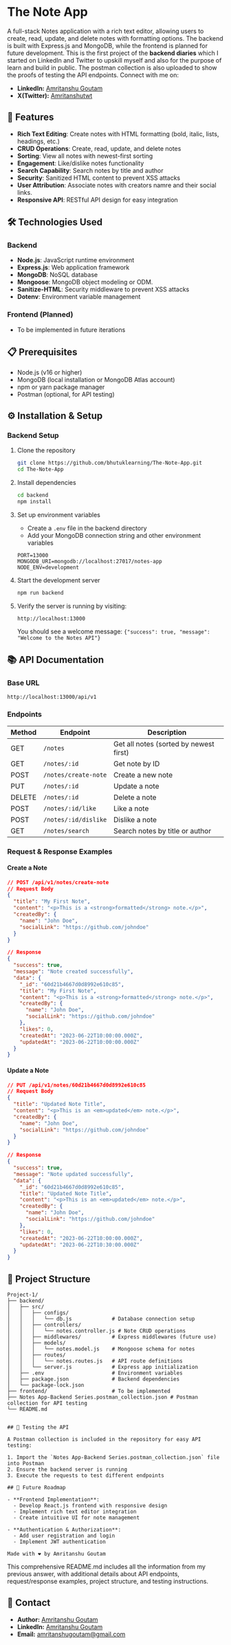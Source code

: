 # The Note App

A full-stack Notes application with a rich text editor, allowing users to create, read, update, and delete notes with formatting options. The backend is built with Express.js and MongoDB, while the frontend is planned for future development. This is the first project of the **backend diaries** which I started on LinkedIn and Twitter to upskill myself and also for the purpose of learn and build in public. The postman collection is also uploaded to show the proofs of testing the API endpoints. Connect with me on:
- **LinkedIn:** [Amritanshu Goutam](https://www.linkedin.com/in/amritanshu-goutam-015bab248/)
- **X(Twitter):** [Amritanshutwt](https://x.com/Amritanshutwt)


## 🚀 Features

- **Rich Text Editing**: Create notes with HTML formatting (bold, italic, lists, headings, etc.)
- **CRUD Operations**: Create, read, update, and delete notes
- **Sorting**: View all notes with newest-first sorting
- **Engagement**: Like/dislike notes functionality
- **Search Capability**: Search notes by title and author
- **Security**: Sanitized HTML content to prevent XSS attacks
- **User Attribution**: Associate notes with creators namre and their social links.
- **Responsive API**: RESTful API design for easy integration

## 🛠️ Technologies Used

### Backend

- **Node.js**: JavaScript runtime environment
- **Express.js**: Web application framework
- **MongoDB**: NoSQL database
- **Mongoose**: MongoDB object modeling or ODM.
- **Sanitize-HTML**: Security middleware to prevent XSS attacks
- **Dotenv**: Environment variable management

### Frontend (Planned)

- To be implemented in future iterations

## 📋 Prerequisites

- Node.js (v16 or higher)
- MongoDB (local installation or MongoDB Atlas account)
- npm or yarn package manager
- Postman (optional, for API testing)

## ⚙️ Installation & Setup

### Backend Setup

1. Clone the repository

   ```bash
   git clone https://github.com/bhutuklearning/The-Note-App.git
   cd The-Note-App
   ```

2. Install dependencies

   ```bash
   cd backend
   npm install
   ```

3. Set up environment variables

   - Create a `.env` file in the backend directory
   - Add your MongoDB connection string and other environment variables

   ```
   PORT=13000
   MONGODB_URI=mongodb://localhost:27017/notes-app
   NODE_ENV=development
   ```

4. Start the development server

   ```bash
   npm run backend
   ```

5. Verify the server is running by visiting:
   ```
   http://localhost:13000
   ```
   You should see a welcome message: `{"success": true, "message": "Welcome to the Notes API"}`

## 📚 API Documentation

### Base URL

```
http://localhost:13000/api/v1
```

### Endpoints

| Method | Endpoint             | Description                            |
| ------ | -------------------- | -------------------------------------- |
| GET    | `/notes`             | Get all notes (sorted by newest first) |
| GET    | `/notes/:id`         | Get note by ID                         |
| POST   | `/notes/create-note` | Create a new note                      |
| PUT    | `/notes/:id`         | Update a note                          |
| DELETE | `/notes/:id`         | Delete a note                          |
| POST   | `/notes/:id/like`    | Like a note                            |
| POST   | `/notes/:id/dislike` | Dislike a note                         |
| GET    | `/notes/search`      | Search notes by title or author        |

### Request & Response Examples

#### Create a Note

```json
// POST /api/v1/notes/create-note
// Request Body
{
  "title": "My First Note",
  "content": "<p>This is a <strong>formatted</strong> note.</p>",
  "createdBy": {
    "name": "John Doe",
    "socialLink": "https://github.com/johndoe"
  }
}

// Response
{
  "success": true,
  "message": "Note created successfully",
  "data": {
    "_id": "60d21b4667d0d8992e610c85",
    "title": "My First Note",
    "content": "<p>This is a <strong>formatted</strong> note.</p>",
    "createdBy": {
      "name": "John Doe",
      "socialLink": "https://github.com/johndoe"
    },
    "likes": 0,
    "createdAt": "2023-06-22T10:00:00.000Z",
    "updatedAt": "2023-06-22T10:00:00.000Z"
  }
}
```

#### Update a Note

```json
// PUT /api/v1/notes/60d21b4667d0d8992e610c85
// Request Body
{
  "title": "Updated Note Title",
  "content": "<p>This is an <em>updated</em> note.</p>",
  "createdBy": {
    "name": "John Doe",
    "socialLink": "https://github.com/johndoe"
  }
}

// Response
{
  "success": true,
  "message": "Note updated successfully",
  "data": {
    "_id": "60d21b4667d0d8992e610c85",
    "title": "Updated Note Title",
    "content": "<p>This is an <em>updated</em> note.</p>",
    "createdBy": {
      "name": "John Doe",
      "socialLink": "https://github.com/johndoe"
    },
    "likes": 0,
    "createdAt": "2023-06-22T10:00:00.000Z",
    "updatedAt": "2023-06-22T10:30:00.000Z"
  }
}
```

## 📁 Project Structure

```
Project-1/
├── backend/
│   ├── src/
│   │   ├── configs/
│   │   │   └── db.js             # Database connection setup
│   │   ├── controllers/
│   │   │   └── notes.controller.js # Note CRUD operations
│   │   ├── middlewares/          # Express middlewares (future use)
│   │   ├── models/
│   │   │   └── notes.model.js    # Mongoose schema for notes
│   │   ├── routes/
│   │   │   └── notes.routes.js   # API route definitions
│   │   └── server.js             # Express app initialization
│   ├── .env                      # Environment variables
│   ├── package.json              # Backend dependencies
│   └── package-lock.json
├── frontend/                     # To be implemented
├── Notes App-Backend Series.postman_collection.json # Postman collection for API testing
└── README.md
```

```

## 🧪 Testing the API

A Postman collection is included in the repository for easy API testing:

1. Import the `Notes App-Backend Series.postman_collection.json` file into Postman
2. Ensure the backend server is running
3. Execute the requests to test different endpoints

## 🔮 Future Roadmap

- **Frontend Implementation**:
  - Develop React.js frontend with responsive design
  - Implement rich text editor integration
  - Create intuitive UI for note management

- **Authentication & Authorization**:
  - Add user registration and login
  - Implement JWT authentication

Made with ❤️ by Amritanshu Goutam
```

This comprehensive README.md includes all the information from my previous answer, with additional details about API endpoints, request/response examples, project structure, and testing instructions.

## 👤 Contact

- **Author:** [Amritanshu Goutam](https://github.com/bhutuklearning)
- **LinkedIn:** [Amritanshu Goutam](https://www.linkedin.com/in/amritanshu-goutam-015bab248/)
- **Email:** amritanshugoutam@gmail.com
